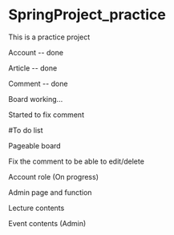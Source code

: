 # SpringProject_practice

This is a practice project

Account -- done

Article -- done

Comment -- done

Board working...

Started to fix comment

#To do list

Pageable board

Fix the comment to be able to edit/delete

Account role (On progress)

Admin page and function

Lecture contents

Event contents (Admin)
